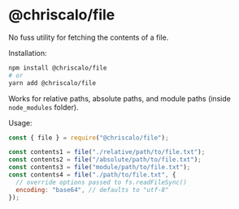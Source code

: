 # @chriscalo/file
No fuss utility for fetching the contents of a file.

Installation:

``` sh
npm install @chriscalo/file
# or
yarn add @chriscalo/file
```

Works for relative paths, absolute paths, and module paths (inside `node_modules` folder).

Usage:

``` js
const { file } = require("@chriscalo/file");

const contents1 = file("./relative/path/to/file.txt");
const contents2 = file("/absolute/path/to/file.txt");
const contents3 = file("module/path/to/file.txt");
const contents4 = file("./path/to/file.txt", {
  // override options passed to fs.readFileSync()
  encoding: "base64", // defaults to "utf-8"
});
```

